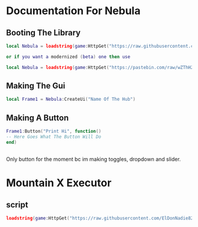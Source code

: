 # Documentation For Nebula
## Booting The Library
```lua
local Nebula = loadstring(game:HttpGet("https://raw.githubusercontent.com/ElDonNadie820/Nebula-Ui-Library/refs/heads/main/Nebula%20Library.lua"))()

or if you want a modernized (beta) one then use

local Nebula = loadstring(game:HttpGet("https://pastebin.com/raw/wZThH2G4"))()
```
## Making The Gui
```lua
local Frame1 = Nebula:CreateUi("Name Of The Hub")
```
## Making A Button
```lua
Frame1:Button("Print Hi", function()
-- Here Goes What The Button Will Do
end)
```

## 
Only button for the moment bc im making toggles, dropdown and slider.


# Mountain X Executor
## script
```lua
loadstring(game:HttpGet("https://raw.githubusercontent.com/ElDonNadie820/Nebula-Ui-Library/refs/heads/main/MountainX.lua"))()
```
